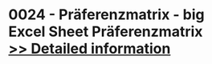 # 0024 - Präferenzmatrix - big<br />Excel Sheet Präferenzmatrix<br />[>> Detailed information](https://secure.shareit.com/shareit/product.html?productid=300727155&affiliateid=200057808)
